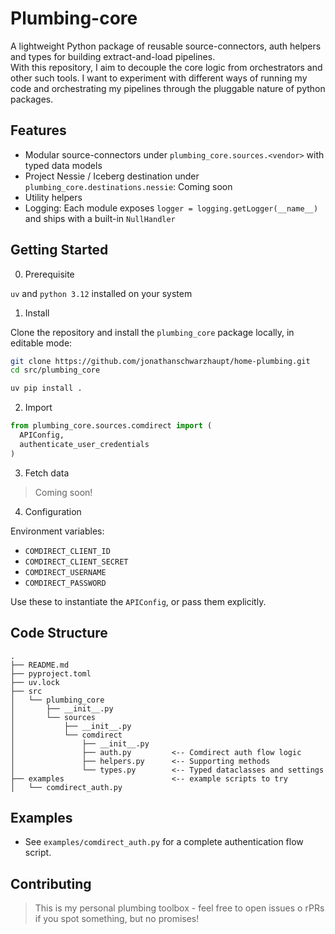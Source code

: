 # Plumbing-core

A lightweight Python package of reusable source-connectors, auth helpers and types for building extract-and-load pipelines.  
With this repository, I aim to decouple the core logic from orchestrators and other such tools. I want to experiment with different ways of running my code and orchestrating my pipelines through the pluggable nature of python packages.

## Features

- Modular source-connectors under `plumbing_core.sources.<vendor>` with typed data models
- Project Nessie / Iceberg destination under `plumbing_core.destinations.nessie`: Coming soon
- Utility helpers
- Logging: Each module exposes `logger = logging.getLogger(__name__)` and ships with a built-in `NullHandler`

## Getting Started

0. Prerequisite

`uv` and `python 3.12` installed on your system

1. Install

Clone the repository and install the `plumbing_core` package locally, in editable mode:

```bash
git clone https://github.com/jonathanschwarzhaupt/home-plumbing.git
cd src/plumbing_core

uv pip install .
```

2. Import

```python
from plumbing_core.sources.comdirect import (
  APIConfig, 
  authenticate_user_credentials
)
```

3. Fetch data

> Coming soon!

4. Configuration

Environment variables:

- `COMDIRECT_CLIENT_ID`
- `COMDIRECT_CLIENT_SECRET`
- `COMDIRECT_USERNAME`
- `COMDIRECT_PASSWORD`

Use these to instantiate the `APIConfig`, or pass them explicitly.

## Code Structure

```
.
├── README.md
├── pyproject.toml
├── uv.lock
├── src
│   └── plumbing_core
│       ├── __init__.py
│       └── sources
│           ├── __init__.py
│           └── comdirect
│               ├── __init__.py
│               ├── auth.py         <-- Comdirect auth flow logic
│               ├── helpers.py      <-- Supporting methods
│               └── types.py        <-- Typed dataclasses and settings
├── examples                        <-- example scripts to try
│   └── comdirect_auth.py
```

## Examples

- See `examples/comdirect_auth.py` for a complete authentication flow script.

## Contributing

> This is my personal plumbing toolbox - feel free to open issues o rPRs if you spot something, but no promises!
